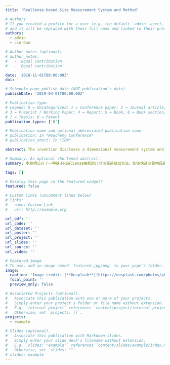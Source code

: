 ```yaml
---
title: 'RealSense-based Size Measurement System and Method'

# Authors
# If you created a profile for a user (e.g. the default `admin` user), write the username (folder name) here
# and it will be replaced with their full name and linked to their profile.
authors:
  - admin
  - Lin Guo

# Author notes (optional)
# author_notes:
#   - 'Equal contribution'
#   - 'Equal contribution'

date: '2018-11-01T00:00:00Z'
doi: ''

# Schedule page publish date (NOT publication's date).
publishDate: '2019-04-01T00:00:00Z'

# Publication type.
# Legend: 0 = Uncategorized; 1 = Conference paper; 2 = Journal article;
# 3 = Preprint / Working Paper; 4 = Report; 5 = Book; 6 = Book section;
# 7 = Thesis; 8 = Patent
publication_types: ['8']

# Publication name and optional abbreviated publication name.
# publication: In *Wowchemy Conference*
# publication_short: In *ICW*

abstract: The invention discloses a dimensional measurement system and method based on RealSense camera, the measurement system includes a projector, RealSense camera, data processing module and measurement platform; RealSense camera and projector are set above the measurement platform by a bracket, the measured article is placed on the measurement platform, the calibration pattern projected by the projector on the measurement platform is used for the The RealSense camera captures the image of the measured item on the measurement platform and sends it to the data processing module, which then finds the minimum package size of the measured item. This invention can quickly measure the minimum package size of the item, adapt to the high-speed flow operation, and has a high measurement accuracy.         本发明公开了一种基于RealSense相机的尺寸测量系统及方法,测量系统包括投影仪、RealSense相机、数据处理模块和测量平台；RealSense相机和投影仪通过支架设置在测量平台上方,被测物品放置在测量平台上,投影仪在测量平台上投影出的标定图案,用于对RealSense相机进行位姿标定,RealSense相机采集测量平台上的被测物品图像,并发送给数据处理模块,数据处理模块求取被测物品的最小包装尺寸。本发明能够快速测量物品最小包装尺寸,适应更高速的流水作业,具有较高的测量精度。

# Summary. An optional shortened abstract.
summary: 本发明公开了一种基于RealSense相机的尺寸测量系统及方法，能够快速测量物品最小包装尺寸,适应更高速的流水作业,具有较高的测量精度。

tags: []

# Display this page in the Featured widget?
featured: false

# Custom links (uncomment lines below)
# links:
# - name: Custom Link
#   url: http://example.org

url_pdf: ''
url_code: ''
url_dataset: ''
url_poster: ''
url_project: ''
url_slides: ''
url_source: ''
url_video: ''

# Featured image
# To use, add an image named `featured.jpg/png` to your page's folder.
image:
  caption: 'Image credit: [**Unsplash**](https://unsplash.com/photos/pLCdAaMFLTE)'
  focal_point: ''
  preview_only: false

# Associated Projects (optional).
#   Associate this publication with one or more of your projects.
#   Simply enter your project's folder or file name without extension.
#   E.g. `internal-project` references `content/project/internal-project/index.md`.
#   Otherwise, set `projects: []`.
projects:
  - example

# Slides (optional).
#   Associate this publication with Markdown slides.
#   Simply enter your slide deck's filename without extension.
#   E.g. `slides: "example"` references `content/slides/example/index.md`.
#   Otherwise, set `slides: ""`.
# slides: example
---
```


<!-- {{% callout note %}}
Click the _Cite_ button above to demo the feature to enable visitors to import publication metadata into their reference management software.
{{% /callout %}}

{{% callout note %}}
Create your slides in Markdown - click the _Slides_ button to check out the example.
{{% /callout %}}

Supplementary notes can be added here, including [code, math, and images](https://wowchemy.com/docs/writing-markdown-latex/). -->
